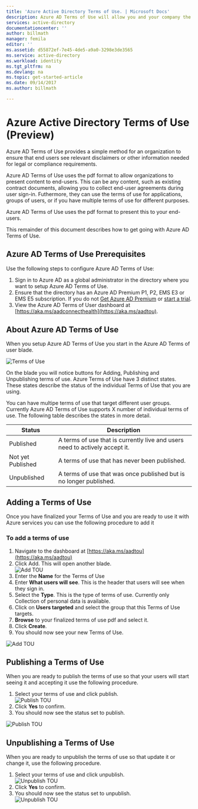 ```yaml
---
title: 'Azure Active Directory Terms of Use. | Microsoft Docs'
description: Azure AD Terms of Use will allow you and your company the ability to provide terms of use to users of Azure AD servcies.
services: active-directory
documentationcenter: ''
author: billmath
manager: femila
editor: ''
ms.assetid: d55872ef-7e45-4de5-a9a0-3298e3de3565
ms.service: active-directory
ms.workload: identity
ms.tgt_pltfrm: na
ms.devlang: na
ms.topic: get-started-article
ms.date: 09/14/2017
ms.author: billmath

---
```


# Azure Active Directory Terms of Use (Preview)
Azure AD Terms of Use provides a simple method for an organization to ensure that end users see relevant disclaimers or other information needed for legal or compliance requirements. 

Azure AD Terms of Use uses the pdf format to allow organizations to present content to end-users.   This can be any content, such as existing contract documents, allowing you to collect end-user agreements during user sign-in.  Futhermore, they can use the terms of use for applications, groups of users, or if you have multiple terms of use for different purposes.

Azure AD Terms of Use uses the pdf format to present this to your end-users.  

This remainder of this document describes how to get going with Azure AD Terms of Use.  

## Azure AD Terms of Use Prerequisites
Use the following steps to configure Azure AD Terms of Use:

1. Sign in to Azure AD as a global administrator in the directory where you want to setup Azure AD Terms of Use.
2. Ensure that the directory has an Azure AD Premium P1, P2, EMS E3 or EMS E5 subscription.  If you do not [Get Azure AD Premium](active-directory-get-started-premium.md) or [start a trial](https://azure.microsoft.com/trial/get-started-active-directory/).
3. View the Azure AD Terms of User dashboard at [https://aka.ms/aadconnecthealth](https://aka.ms/aadtou).

## About Azure AD Terms of Use
When you setup Azure AD Terms of Use you start in the Azure AD Terms of user blade.  

![Terms of Use](media/active-directory-tou/tou1.png)


On the blade you will notice buttons for Adding, Publishing and Unpublishing terms of use. Azure Terms of Use have 3 distinct states.  These states describe the status of the individual Terms of Use that you are using.  

You can have multipe terms of use that target different user groups.  Currently Azure AD Terms of Use supports X number of individual terms of use.  The following table describes the states in more detail.

|Status|Description|
| ----- | ----- |	
|Published|A terms of use that is currently live and users need to actively accept it.|
|Not yet Published|A terms of use that has never been published.|
|Unpublished|A terms of use that was once published but is no longer published.|


## Adding a Terms of Use
Once you have finalized your Terms of Use and you are ready to use it with Azure services you can use the following procedure to add it

### To add a terms of use
1. Navigate to the dashboard at [https://aka.ms/aadtou](https://aka.ms/aadtou)
2. Click Add.  This will open another blade.</br>
![Add TOU](media/active-directory-tou/tou2.png)
3. Enter the **Name** for the Terms of Use
4. Enter **What users will see**.  This is the header that users will see when they sign in.
5. Select the **Type**.  This is the type of terms of use.  Currently only Collection of personal data is available.
6. Click on **Users targeted** and select the group that this Terms of Use targets.
7. **Browse** to your finalized terms of use pdf and select it.
8. Click **Create**.
9. You should now see your new Terms of Use.</br>

![Add TOU](media/active-directory-tou/tou3.png)

## Publishing a Terms of Use
When you are ready to publish the terms of use so that your users will start seeing it and accepting it use the following procedure.

1. Select your terms of use and click publish.</br>
![Publish TOU](media/active-directory-tou/tou4.png)
2. Click **Yes** to confirm.
3. You should now see the status set to publish.

![Publish TOU](media/active-directory-tou/tou5.png)


## Unpublishing a Terms of Use
When you are ready to unpublish the terms of use so that update it or change it, use the following procedure.

1. Select your terms of use and click unpublish.</br>
![Unpublish TOU](media/active-directory-tou/tou7.png)
2. Click **Yes** to confirm.
3. You should now see the status set to unpublish.</br>
![Unpublish TOU](media/active-directory-tou/tou6.png)